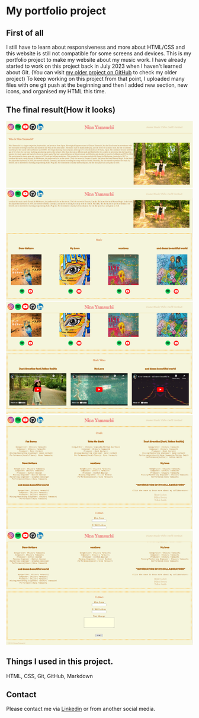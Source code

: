 # My portfolio project

## First of all

I still have to learn about responsiveness and more about HTML/CSS and this website is still not compatible for some screens and devices.
This is my portfolio project to make my website about my music work.
I have already started to work on this project back in July 2023 when I haven't learned about Git.
(You can visit [my older project on GitHub](https://github.com/chizuru-nina-yamauchi/9-Final-Project) to check my older project)
To keep working on this project from that point, I uploaded many files with one git push at the beginning and then I added new section, new icons, and organised my HTML this time.



## The final result(How it looks)


![The first screenshot of my website](./Final-Work_Screenshot/portfolio1.png)
![The second screenshot of my website](./Final-Work_Screenshot/portfolio2.png)
![The third screenshot of my website](./Final-Work_Screenshot/portfolio3.png)
![The fourth screenshot of my website](./Final-Work_Screenshot/portfolio4.png)
![The fifth screenshot of my website](./Final-Work_Screenshot/portfolio5.png)




## Things I used in this project.
HTML, CSS, Git, GitHub, Markdown

## Contact
Please contact me via [Linkedin](https://www.linkedin.com/in/chizuru-nina-yamauchi-3772b4116/) or from another social media.



